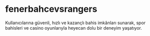 # fenerbahcevsrangers
Kullanıcılarına güvenli, hızlı ve kazançlı bahis imkânları sunarak, spor bahisleri ve casino oyunlarıyla heyecan dolu bir deneyim yaşatıyor.
